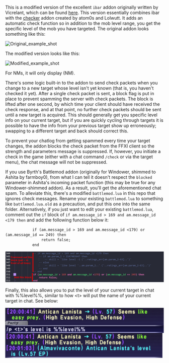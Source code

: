This is a modified version of the excellent `ibar` addon originally written by Vicrelant, which can be found [here](https://git.ashitaxi.com/Addons/ibar).  This version essentially combines ibar with the [checker](https://git.ashitaxi.com/Addons/checker) addon created by atom0s and Lolwutt.  It adds an automatic check function so in addition to the mob level range, you get the specific level of the mob you have targeted.  The original addon looks something like this:

![Original_example_shot](/screenshots/ex1.jpg)

The modified version looks like this:

![Modified_example_shot](/screenshots/ex2.jpg)

For NMs, it will only display (NM).

There's some logic built-in to the addon to send check packets when you change to a new target whose level isn't yet known (that is, you haven't checked it yet).  After a single check packet is sent, a block flag is put in place to prevent spamming the server with check packets.  The block is lifted after one second, by which time your client should have received the check response, and at that point, no further check packets should be sent until a new target is acquired.  This should generally get you specific level info on your current target, but if you are quickly cycling through targets it is possible to have the info from your previous target show up erroneously; swapping to a different target and back should correct this.

To prevent your chatlog from getting spammed every time your target changes, the addon blocks the check packet from the FFXI client so the strength and parameters message is suppressed.  If, however, you initiate a check in the game (either with a chat command `/check` or via the target menu), the chat message will not be suppressed.

If you use Byrth's Battlemod addon (originally for Windower, shimmed to Ashita by farmboy0), from what I can tell it doesn't respect the `blocked` parameter in Ashita's incoming packet function (this may be true for any Windower-shimmed addon).  As a result, you'll get the aforementioned chat spam.  To alleviate this, there's a modified `battlemod.lua` in this repo that ignores check messages.  Rename your existing `battlemod.lua` to something like `battlemod.lua.old` as a precaution, and put this one into the same folder.  Alternatively, if you just want to edit your existing `battlemod.lua`, comment out the `if` block of `if am.message_id > 169 and am.message_id <179 then` and add the following function below it:

```
            if (am.message_id > 169 and am.message_id <179) or (am.message_id == 249) then
                return false;
            end
``` 

![Modified_battlemod](/screenshots/battlemod_comment.png)

Finally, this also allows you to put the level of your current target in chat with %%level%%, similar to how \<t\> will put the name of your current target in chat.  See below:

![party_message](/screenshots/current_target_level.png)
